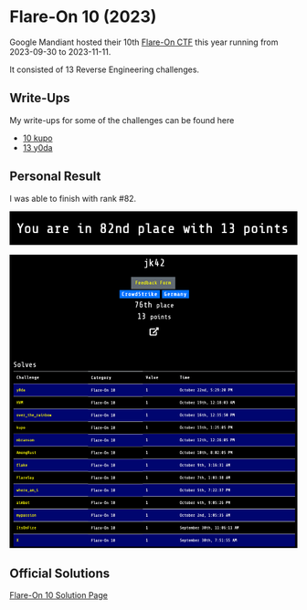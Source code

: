 # Flare-On 10 (2023)

Google Mandiant hosted their 10th [Flare-On CTF](http://flare-on.com) this year running from 2023-09-30 to 2023-11-11.

It consisted of 13 Reverse Engineering challenges.

## Write-Ups

My write-ups for some of the challenges can be found here

- [10 kupo](./10_kupo/)
- [13 y0da](./13_y0da/)

## Personal Result

I was able to finish with rank #82.

![pic1](pics/scoreboard_rank.png)

![pic2](pics/scoreboard_profile.png)

## Official Solutions

[Flare-On 10 Solution Page](N/A)
